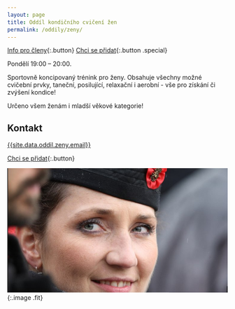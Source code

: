 ```yaml
---
layout: page
title: Oddíl kondičního cvičení žen
permalink: /oddily/zeny/
---
```


[Info pro členy](/{{site.data.oddil.zeny.kratke-url}}){:.button} [Chci se přidat](/clenstvi/){:.button .special}

Pondělí 19:00 – 20:00.

Sportovně koncipovaný trénink pro ženy. Obsahuje všechny možné cvičební prvky, taneční, posilující, relaxační i aerobní - vše pro získání či zvýšení kondice!

Určeno všem ženám i mladší věkové kategorie!

## Kontakt

[{{site.data.oddil.zeny.email}}](mailto:{{site.data.oddil.tanec.email}})


[Chci se přidat](/clenstvi/){:.button}

![Hana Otáhalová, vedoucí oddílu kondičního cvičení žen](/images/otahalova.jpg "Hana Otáhalová, vedoucí oddílu kondičního cvičení žen"){:.image .fit}